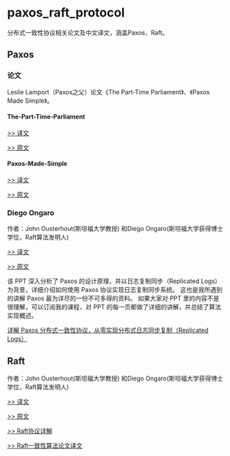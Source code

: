 # paxos_raft_protocol

分布式一致性协议相关论文及中文译文，涵盖Paxos、Raft。

## Paxos

### 论文

Leslie Lamport（Paxos之父）论文《The Part-Time Parliament》、《Paxos Made Simple》。

#### The-Part-Time-Parliament

[>> 译文](paxos/The-Part-Time-Parliament_zh.pdf)

[>> 原文](paxos/The-Part-Time-Parliament.pdf)

#### Paxos-Made-Simple

[>> 译文](paxos/Paxos-Made-Simple_zh.pdf)

[>> 原文](paxos/Paxos-Made-Simple.pdf)

### Diego Ongaro

作者：John Ousterhout(斯坦福大学教授) 和Diego Ongaro(斯坦福大学获得博士学位，Raft算法发明人)

[>> 译文](paxos/paxos_zh.pptx)

[>> 原文](paxos/paxos.pptx)

该 PPT 深入分析了 Paxos 的设计原理，并以日志复制同步（Replicated Logs）为背景，详细介绍如何使用 Paxos 协议实现日志复制同步系统。
这也是我所遇到的讲解 Paxos 最为详尽的一份不可多得的资料。
如果大家对 PPT 里的内容不是很理解，可以订阅我的课程，对 PPT 的每一页都做了详细的讲解，并总结了算法实现概述。

[详解 Paxos 分布式一致性协议，从零实现分布式日志同步复制（Replicated Logs）](https://gitbook.cn/gitchat/activity/5bb038b45828f008f1d73fd6)

## Raft

作者：John Ousterhout(斯坦福大学教授) 和Diego Ongaro(斯坦福大学获得博士学位，Raft算法发明人)

[>> 译文](raft/raft_zh.pptx)

[>> 原文](raft/raft.pptx)

[>> Raft协议详解](raft/raft.md)

[>> Raft一致性算法论文译文](https://github.com/archessay/raft-zh_cn/blob/master/raft-zh_cn.md)
